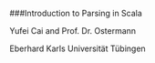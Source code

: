 ###Introduction to Parsing in Scala

Yufei Cai and Prof. Dr. Ostermann

Eberhard Karls Universität Tübingen
